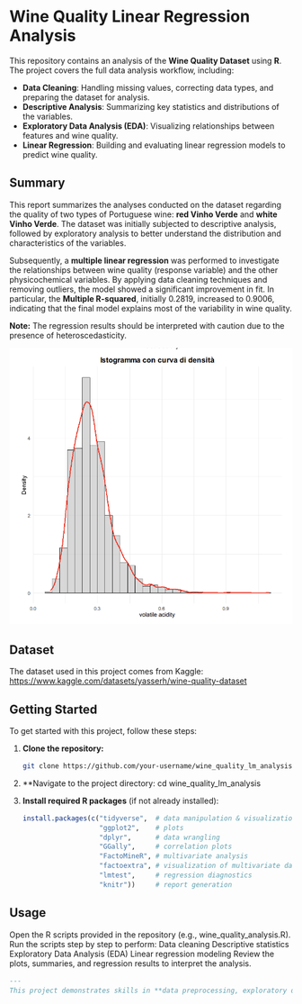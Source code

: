 # Wine Quality Linear Regression Analysis

This repository contains an analysis of the **Wine Quality Dataset** using **R**. The project covers the full data analysis workflow, including:

- **Data Cleaning**: Handling missing values, correcting data types, and preparing the dataset for analysis.  
- **Descriptive Analysis**: Summarizing key statistics and distributions of the variables.  
- **Exploratory Data Analysis (EDA)**: Visualizing relationships between features and wine quality.  
- **Linear Regression**: Building and evaluating linear regression models to predict wine quality.

## Summary

This report summarizes the analyses conducted on the dataset regarding the quality of two types of Portuguese wine: **red Vinho Verde** and **white Vinho Verde**. The dataset was initially subjected to descriptive analysis, followed by exploratory analysis to better understand the distribution and characteristics of the variables.

Subsequently, a **multiple linear regression** was performed to investigate the relationships between wine quality (response variable) and the other physicochemical variables. By applying data cleaning techniques and removing outliers, the model showed a significant improvement in fit. In particular, the **Multiple R-squared**, initially 0.2819, increased to 0.9006, indicating that the final model explains most of the variability in wine quality.  

**Note:** The regression results should be interpreted with caution due to the presence of heteroscedasticity.

![Wine Quality EDA](wine_plot.png)

## Dataset
The dataset used in this project comes from Kaggle: https://www.kaggle.com/datasets/yasserh/wine-quality-dataset

## Getting Started

To get started with this project, follow these steps:

1. **Clone the repository:**
   ```bash
   git clone https://github.com/your-username/wine_quality_lm_analysis.git
   
2. **Navigate to the project directory:
   cd wine_quality_lm_analysis

3. **Install required R packages** (if not already installed):
   ```R
   install.packages(c("tidyverse",  # data manipulation & visualization
                      "ggplot2",    # plots
                      "dplyr",      # data wrangling
                      "GGally",     # correlation plots
                      "FactoMineR", # multivariate analysis
                      "factoextra", # visualization of multivariate data
                      "lmtest",     # regression diagnostics
                      "knitr"))     # report generation

## Usage

Open the R scripts provided in the repository (e.g., wine_quality_analysis.R).
Run the scripts step by step to perform:
Data cleaning
Descriptive statistics
Exploratory Data Analysis (EDA)
Linear regression modeling
Review the plots, summaries, and regression results to interpret the analysis.

```markdown
---
This project demonstrates skills in **data preprocessing, exploratory data analysis, and predictive modeling in R**, with a focus on building and evaluating regression models.
